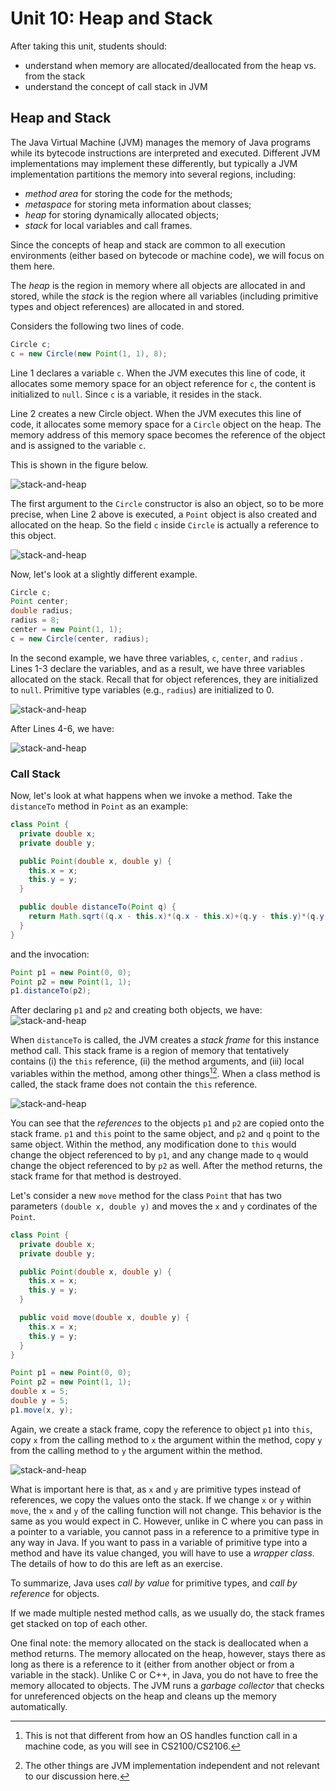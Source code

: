 # Unit 10: Heap and Stack

After taking this unit, students should:

- understand when memory are allocated/deallocated from the heap vs. from the stack
- understand the concept of call stack in JVM


## Heap and Stack

The Java Virtual Machine (JVM) manages the memory of Java programs while its bytecode instructions are interpreted and executed.  Different JVM implementations may implement these differently, but typically a JVM implementation partitions the memory into several regions, including:

- _method area_ for storing the code for the methods;
- _metaspace_ for storing meta information about classes;
- _heap_ for storing dynamically allocated objects;
- _stack_ for local variables and call frames.

Since the concepts of heap and stack are common to all execution environments (either based on bytecode or machine code), we will focus on them here.

The _heap_ is the region in memory where all objects are allocated in and stored, while the _stack_ is the region where all variables (including primitive types and object references) are allocated in and stored.

Considers the following two lines of code.
```Java
Circle c;
c = new Circle(new Point(1, 1), 8);
```
Line 1 declares a variable `c`.  When the JVM executes this line of code, it allocates some memory space for an object reference for `c`, the content is initialized to `null`.  Since `c` is a variable, it resides in the stack.


Line 2 creates a new Circle object.  When the JVM executes this line of code, it allocates some memory space for a `Circle` object on the heap.  The memory address of this memory space becomes the reference of the object and is assigned to the variable `c`.

This is shown in the figure below.

![stack-and-heap](figures/stack-and-heap/stack-and-heap.001.png)


The first argument to the `Circle` constructor is also an object, so to be more precise, when Line 2 above is executed, a `Point` object is also created and allocated on the heap.  So the field `c` inside `Circle` is actually a reference to this object.

![stack-and-heap](figures/stack-and-heap/stack-and-heap.002.png)

Now, let's look at a slightly different example.  
```Java
Circle c;
Point center;
double radius;
radius = 8;
center = new Point(1, 1);
c = new Circle(center, radius);
```

In the second example, we have three variables, `c`, `center`, and `radius` .  Lines 1-3 declare the variables, and as a result, we have three variables allocated on the stack.  Recall that for object references, they are initialized to `null`.  Primitive type variables (e.g., `radius`) are initialized to 0.

![stack-and-heap](figures/stack-and-heap/stack-and-heap.003.png)

After Lines 4-6, we have:

![stack-and-heap](figures/stack-and-heap/stack-and-heap.004.png)

### Call Stack

Now, let's look at what happens when we invoke a method.  Take the `distanceTo` method in `Point` as an example:

```Java
class Point {
  private double x;
  private double y;

  public Point(double x, double y) {
    this.x = x;
    this.y = y;
  }

  public double distanceTo(Point q) {
    return Math.sqrt((q.x - this.x)*(q.x - this.x)+(q.y - this.y)*(q.y - this.y));
  }
}
```
and the invocation:
```Java
Point p1 = new Point(0, 0);
Point p2 = new Point(1, 1);
p1.distanceTo(p2);
```

After declaring `p1` and `p2` and creating both objects, we have:
![stack-and-heap](figures/stack-and-heap/stack-and-heap.005.png)

When `distanceTo` is called, the JVM creates a _stack frame_ for this instance method call.  This stack frame is a region of memory that tentatively contains (i) the `this` reference, (ii) the method arguments, and (iii) local variables within the method, among other things[^1][^2].  When a class method is called, the stack frame does not contain the `this` reference.

[^1]: This is not that different from how an OS handles function call in a machine code, as you will see in CS2100/CS2106.
[^2]: The other things are JVM implementation independent and not relevant to our discussion here.

![stack-and-heap](figures/stack-and-heap/stack-and-heap.006.png)

You can see that the _references_ to the objects `p1` and `p2` are copied onto the stack frame. `p1` and `this` point to the same object, and `p2` and `q` point to the same object.
Within the method, any modification done to `this` would change the object referenced to by `p1`, and any change made to `q` would change the object referenced to by `p2` as well.
After the method returns, the stack frame for that method is destroyed.

Let's consider a new `move` method for the class `Point` that has two parameters `(double x, double y)` and moves the `x` and `y` cordinates of the `Point`.

```Java
class Point {
  private double x;
  private double y;

  public Point(double x, double y) {
    this.x = x;
    this.y = y;
  }

  public void move(double x, double y) {
    this.x = x;
    this.y = y;
  }
}
```

```Java
Point p1 = new Point(0, 0);
Point p2 = new Point(1, 1);
double x = 5;
double y = 5;
p1.move(x, y);
```

Again, we create a stack frame, copy the reference to object `p1` into `this`, copy `x` from the calling method to `x` the argument within the method, copy `y` from the calling method to `y` the argument within the method.   

![stack-and-heap](figures/stack-and-heap/stack-and-heap.007.png)

What is important here is that, as `x` and `y` are primitive types instead of references, we copy the values onto the stack.  If we change `x` or `y` within `move`, the `x` and `y` of the calling function will not change.  This behavior is the same as you would expect in C.  However, unlike in C where you can pass in a pointer to a variable, you cannot pass in a reference to a primitive type in any way in Java.  If you want to pass in a variable of primitive type into a method and have its value changed, you will have to use a _wrapper class_.  The details of how to do this are left as an exercise.

To summarize, Java uses _call by value_ for primitive types, and _call by reference_ for objects.

If we made multiple nested method calls, as we usually do, the stack frames get stacked on top of each other. 

One final note: the memory allocated on the stack is deallocated when a method returns.  The memory allocated on the heap, however, stays there as long as there is a reference to it (either from another object or from a variable in the stack).  Unlike C or C++, in Java, you do not have to free the memory allocated to objects.  The JVM runs a _garbage collector_  that checks for unreferenced objects on the heap and cleans up the memory automatically.
